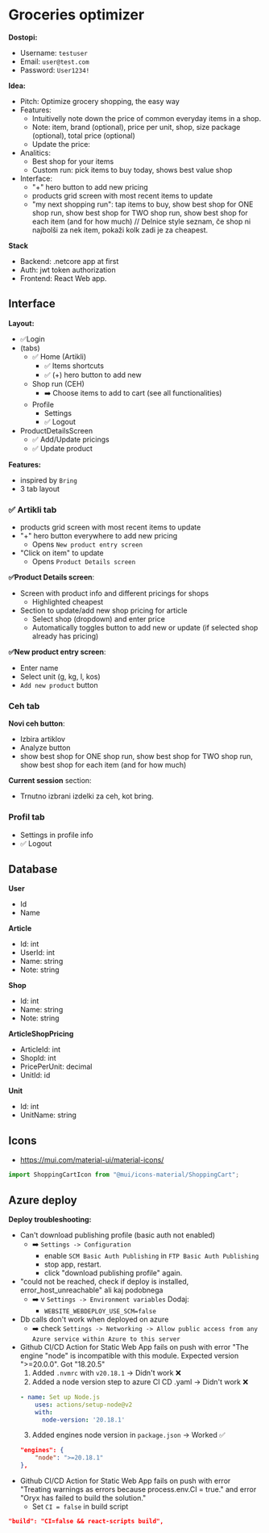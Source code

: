 # Groceries optimizer

**Dostopi:**
- Username: `testuser`
- Email: `user@test.com`
- Password: `User1234!`

**Idea:**
- Pitch: Optimize grocery shopping, the easy way
- Features: 
    - Intuitivelly note down the price of common everyday items in a shop. 
    - Note: item, brand (optional), price per unit, shop, size package (optional), total price (optional)
    - Update the price: 
- Analitics:
    - Best shop for your items 
    - Custom run: pick items to buy today, shows best value shop 
- Interface:
    - "+" hero button to add new pricing 
    - products grid screen with most recent items to update 
    - "my next shopping run": tap items to buy, show best shop for ONE shop run, show best shop for TWO shop run, show best shop for each item (and for how much)
        // Delnice style seznam, če shop ni najbolši za nek item, pokaži kolk zadi je za cheapest.

**Stack**
- Backend: .netcore app at first
- Auth: jwt token authorization
- Frontend: React Web app. 

## Interface

**Layout:**
- ✅Login
- (tabs)
    - ✅ Home (Artikli)
        - ✅ Items shortcuts 
        - ✅ (+) hero button to add new
    - Shop run (CEH)
        - ➡️ Choose items to add to cart (see all functionalities)
    - Profile
        - Settings
        - ✅ Logout
- ProductDetailsScreen
    - ✅ Add/Update pricings
    - ✅ Update product

**Features:**
- inspired by `Bring`
- 3 tab layout

### ✅ Artikli tab
- products grid screen with most recent items to update
- "+" hero button everywhere to add new pricing 
    - Opens `New product entry screen`
- "Click on item" to update
    - Opens `Product Details screen`

**✅Product Details screen**:
- Screen with product info and different pricings for shops
    - Highlighted cheapest
- Section to update/add new shop pricing for article
    - Select shop (dropdown) and enter price
    - Automatically toggles button to add new or update (if selected shop already has pricing)

**✅New product entry screen**:
- Enter name
- Select unit (g, kg, l, kos)
- `Add new product` button

### Ceh tab

**Novi ceh button**:
- Izbira artiklov
- Analyze button
- show best shop for ONE shop run, show best shop for TWO shop run, show best shop for each item (and for how much)

**Current session** section: 
- Trnutno izbrani izdelki za ceh, kot bring.

### Profil tab
- Settings in profile info
- ✅ Logout

## Database

**User**
- Id
- Name

**Article**
- Id: int
- UserId: int
- Name: string
- Note: string

**Shop**
- Id: int
- Name: string
- Note: string

**ArticleShopPricing**
- ArticleId: int
- ShopId: int
- PricePerUnit: decimal
- UnitId: id

**Unit**
- Id: int
- UnitName: string

## Icons
- https://mui.com/material-ui/material-icons/
```ts
import ShoppingCartIcon from "@mui/icons-material/ShoppingCart";
```

## Azure deploy

**Deploy troubleshooting:**
- Can't download publishing profile (basic auth not enabled)
    - ➡️ `Settings -> Configuration`
        - enable `SCM Basic Auth Publishing` in `FTP Basic Auth Publishing`
        - stop app, restart. 
        - click "download publishing profile" again.
- "could not be reached, check if deploy is installed, error_host_unreachable" ali kaj podobnega
    - ➡️ v `Settings -> Environment variables` Dodaj:
        - `WEBSITE_WEBDEPLOY_USE_SCM=false`
- Db calls don't work when deployed on azure
    - ➡️ check `Settings -> Networking -> Allow public access from any Azure service within Azure to this server`
- Github CI/CD Action for Static Web App fails on push with error "The engine "node" is incompatible with this module. Expected version ">=20.0.0". Got "18.20.5"
    1. Added `.nvmrc` with `v20.18.1` -> Didn't work ❌
    2. Added a node version step to azure CI CD .yaml -> Didn't work ❌
    ```yaml
    - name: Set up Node.js
        uses: actions/setup-node@v2
        with:
          node-version: '20.18.1' 
    ```
    3. Added engines node version in `package.json` -> Worked ✅
    ```json
    "engines": {
        "node": ">=20.18.1"
    },
    ```
- Github CI/CD Action for Static Web App fails on push with error "Treating warnings as errors because process.env.CI = true." and error "Oryx has failed to build the solution."
    - Set `CI = false` in build script
```json
"build": "CI=false && react-scripts build",
```